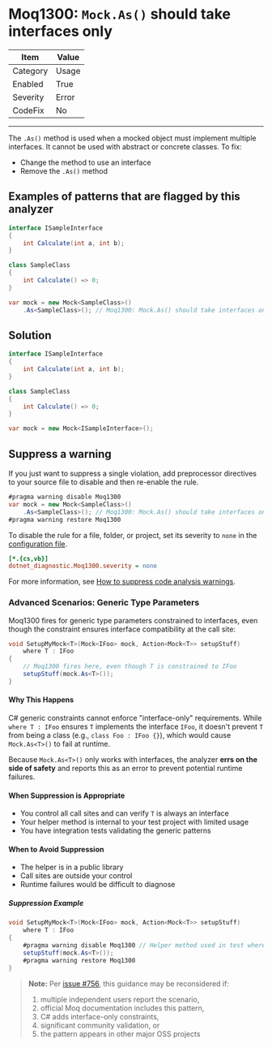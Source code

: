 # Moq1300: `Mock.As()` should take interfaces only

| Item     | Value |
| -------- | ----- |
| Category | Usage |
| Enabled  | True  |
| Severity | Error |
| CodeFix  | No    |
---

The `.As()` method is used when a mocked object must implement multiple interfaces. It cannot be used with abstract or
concrete classes. To fix:

- Change the method to use an interface
- Remove the `.As()` method

## Examples of patterns that are flagged by this analyzer

```csharp
interface ISampleInterface
{
    int Calculate(int a, int b);
}

class SampleClass
{
    int Calculate() => 0;
}

var mock = new Mock<SampleClass>()
    .As<SampleClass>(); // Moq1300: Mock.As() should take interfaces only
```

## Solution

```csharp
interface ISampleInterface
{
    int Calculate(int a, int b);
}

class SampleClass
{
    int Calculate() => 0;
}

var mock = new Mock<ISampleInterface>();
```

## Suppress a warning

If you just want to suppress a single violation, add preprocessor directives to
your source file to disable and then re-enable the rule.

```csharp
#pragma warning disable Moq1300
var mock = new Mock<SampleClass>()
    .As<SampleClass>(); // Moq1300: Mock.As() should take interfaces only
#pragma warning restore Moq1300
```

To disable the rule for a file, folder, or project, set its severity to `none`
in the
[configuration file](https://learn.microsoft.com/en-us/dotnet/fundamentals/code-analysis/configuration-files).

```ini
[*.{cs,vb}]
dotnet_diagnostic.Moq1300.severity = none
```

For more information, see
[How to suppress code analysis warnings](https://learn.microsoft.com/en-us/dotnet/fundamentals/code-analysis/suppress-warnings).

### Advanced Scenarios: Generic Type Parameters

Moq1300 fires for generic type parameters constrained to interfaces, even though the constraint ensures interface compatibility at the call site:

```csharp
void SetupMyMock<T>(Mock<IFoo> mock, Action<Mock<T>> setupStuff) 
    where T : IFoo
{
    // Moq1300 fires here, even though T is constrained to IFoo
    setupStuff(mock.As<T>());
}
```

#### Why This Happens

C# generic constraints cannot enforce "interface-only" requirements. While `where T : IFoo` ensures `T` implements the interface `IFoo`, it doesn't prevent `T` from being a class (e.g., `class Foo : IFoo {}`), which would cause `Mock.As<T>()` to fail at runtime.

Because `Mock.As<T>()` only works with interfaces, the analyzer **errs on the side of safety** and reports this as an error to prevent potential runtime failures.

#### When Suppression is Appropriate

- You control all call sites and can verify `T` is always an interface
- Your helper method is internal to your test project with limited usage
- You have integration tests validating the generic patterns

#### When to Avoid Suppression

- The helper is in a public library
- Call sites are outside your control
- Runtime failures would be difficult to diagnose

##### Suppression Example

```csharp
void SetupMyMock<T>(Mock<IFoo> mock, Action<Mock<T>> setupStuff) 
    where T : IFoo
{
    #pragma warning disable Moq1300 // Helper method used in test where call sites are under our control
    setupStuff(mock.As<T>());
    #pragma warning restore Moq1300
}
```

> **Note:** Per [issue #756](https://github.com/rjmurillo/moq.analyzers/issues/756), this guidance may be reconsidered if:
>
>1. multiple independent users report the scenario,
>2. official Moq documentation includes this pattern,
>3. C# adds interface-only constraints,
>4. significant community validation, or
>5. the pattern appears in other major OSS projects
